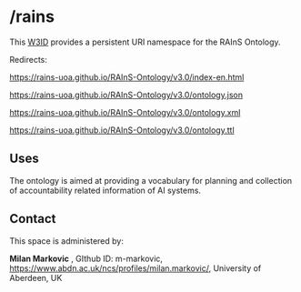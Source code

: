 

# /rains
This [W3ID](https://w3id.org) provides a persistent URI namespace for the RAInS Ontology.


Redirects: 

https://rains-uoa.github.io/RAInS-Ontology/v3.0/index-en.html

https://rains-uoa.github.io/RAInS-Ontology/v3.0/ontology.json

https://rains-uoa.github.io/RAInS-Ontology/v3.0/ontology.xml

https://rains-uoa.github.io/RAInS-Ontology/v3.0/ontology.ttl

## Uses
The ontology is aimed at providing a  vocabulary for planning and collection of accountability related information of AI systems.  

## Contact
This space is administered by:  

**Milan Markovic**  ,
GIthub ID: m-markovic,
https://www.abdn.ac.uk/ncs/profiles/milan.markovic/,
University of Aberdeen, UK 

